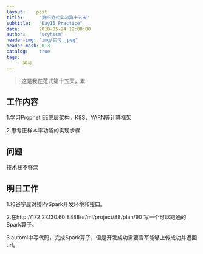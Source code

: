 ```yaml
---
layout:    post
title:      "第四范式实习第十五天"
subtitle:   "Day15 Practice"
date:       2018-05-24 12:00:00
author:     "scyhssm"
header-img: "img/实习.jpeg"
header-mask: 0.3
catalog:    true
tags:
    - 实习
---
```


>这是我在范式第十五天，累

## 工作内容
1.学习Prophet EE底层架构，K8S、YARN等计算框架

2.思考正样本率功能的实现步骤

## 问题
技术栈不够深

## 明日工作
1.和谷宇晨对接PySpark开发环境和接口。

2.在http://172.27.130.60:8888/#/ml/project/88/plan/90 写一个可以跑通的Spark算子。

3.automl中写代码，完成Spark算子，但是开发成功需要雪军能够上传成功并返回url。
